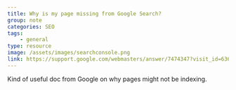 ```yaml
---
title: Why is my page missing from Google Search?
group: note
categories: SEO
tags:
    - general
type: resource
image: /assets/images/searchconsole.png
link: https://support.google.com/webmasters/answer/7474347?visit_id=636749115878972356-3023123139&rd=1
---
```

Kind of useful doc from Google on why pages might not be indexing.
